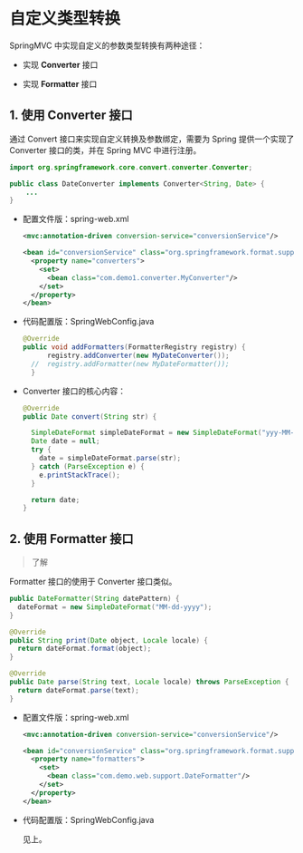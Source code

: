 # 自定义类型转换

SpringMVC 中实现自定义的参数类型转换有两种途径：

- 实现 **Converter** 接口

- 实现 **Formatter** 接口

## 1. 使用 Converter 接口

通过 Convert 接口来实现自定义转换及参数绑定，需要为 Spring 提供一个实现了 Converter 接口的类，并在 Spring MVC 中进行注册。

```java
import org.springframework.core.convert.converter.Converter;

public class DateConverter implements Converter<String, Date> {
    ...
}
```

- 配置文件版：spring-web.xml

  ```xml
  <mvc:annotation-driven conversion-service="conversionService"/>

  <bean id="conversionService" class="org.springframework.format.support.FormattingConversionServiceFactoryBean">
    <property name="converters">
      <set>
        <bean class="com.demo1.converter.MyConverter"/>
      </set>
    </property>
  </bean>
  ```

- 代码配置版：SpringWebConfig.java

  ```java
  @Override
  public void addFormatters(FormatterRegistry registry) {
        registry.addConverter(new MyDateConverter());
    //  registry.addFormatter(new MyDateFormatter());
    }
  ```

- Converter 接口的核心内容：

  ```java
  @Override
  public Date convert(String str) {

    SimpleDateFormat simpleDateFormat = new SimpleDateFormat("yyy-MM-dd HH:mm:ss");
    Date date = null;
    try {
      date = simpleDateFormat.parse(str);
    } catch (ParseException e) {
      e.printStackTrace();
    }

    return date;
  }
  ```

## 2. 使用 Formatter 接口 

> 了解

Formatter 接口的使用于 Converter 接口类似。

```java
public DateFormatter(String datePattern) {
  dateFormat = new SimpleDateFormat("MM-dd-yyyy");
}

@Override
public String print(Date object, Locale locale) {
  return dateFormat.format(object);
}

@Override
public Date parse(String text, Locale locale) throws ParseException {
  return dateFormat.parse(text);
}
```


- 配置文件版：spring-web.xml

  ```xml
  <mvc:annotation-driven conversion-service="conversionService"/>

  <bean id="conversionService" class="org.springframework.format.support.FormattingConversionServiceFactoryBean">
    <property name="formatters">
      <set>
        <bean class="com.demo.web.support.DateFormatter"/>
      </set>
    </property>
  </bean>
  ```

- 代码配置版：SpringWebConfig.java

  见上。
